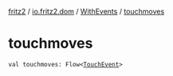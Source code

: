 [fritz2](../../index.md) / [io.fritz2.dom](../index.md) / [WithEvents](index.md) / [touchmoves](./touchmoves.md)

# touchmoves

`val touchmoves: Flow<`[`TouchEvent`](https://kotlinlang.org/api/latest/jvm/stdlib/org.w3c.dom/-touch-event/index.html)`>`